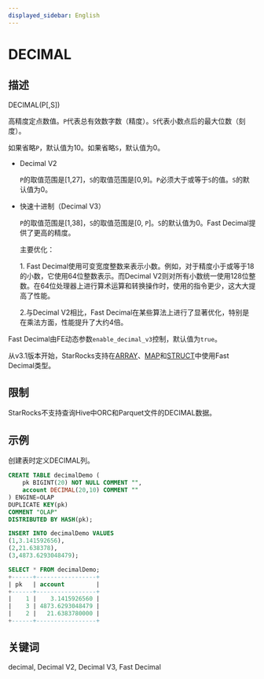 ```yaml
---
displayed_sidebar: English
---
```


# DECIMAL

## 描述

DECIMAL(P[,S])

高精度定点数值。`P`代表总有效数字数（精度）。`S`代表小数点后的最大位数（刻度）。

如果省略`P`，默认值为10。如果省略`S`，默认值为0。

* Decimal V2

  `P`的取值范围是[1,27]，`S`的取值范围是[0,9]。`P`必须大于或等于`S`的值。`S`的默认值为0。

* 快速十进制（Decimal V3）

  `P`的取值范围是[1,38]，`S`的取值范围是[0, `P`]。`S`的默认值为0。Fast Decimal提供了更高的精度。

  主要优化：

  ​1. Fast Decimal使用可变宽度整数来表示小数。例如，对于精度小于或等于18的小数，它使用64位整数表示。而Decimal V2则对所有小数统一使用128位整数。在64位处理器上进行算术运算和转换操作时，使用的指令更少，这大大提高了性能。

  ​2.与Decimal V2相比，Fast Decimal在某些算法上进行了显著优化，特别是在乘法方面，性能提升了大约4倍。

Fast Decimal由FE动态参数`enable_decimal_v3`控制，默认值为`true`。

从v3.1版本开始，StarRocks支持在[ARRAY](Array.md)、[MAP](Map.md)和[STRUCT](STRUCT.md)中使用Fast Decimal类型。

## 限制

StarRocks不支持查询Hive中ORC和Parquet文件的DECIMAL数据。

## 示例

创建表时定义DECIMAL列。

```sql
CREATE TABLE decimalDemo (
    pk BIGINT(20) NOT NULL COMMENT "",
    account DECIMAL(20,10) COMMENT ""
) ENGINE=OLAP 
DUPLICATE KEY(pk)
COMMENT "OLAP"
DISTRIBUTED BY HASH(pk);

INSERT INTO decimalDemo VALUES
(1,3.141592656),
(2,21.638378),
(3,4873.6293048479);

SELECT * FROM decimalDemo;
+------+-----------------+
| pk   | account         |
+------+-----------------+
|    1 |    3.1415926560 |
|    3 | 4873.6293048479 |
|    2 |   21.6383780000 |
+------+-----------------+
```

## 关键词

decimal, Decimal V2, Decimal V3, Fast Decimal